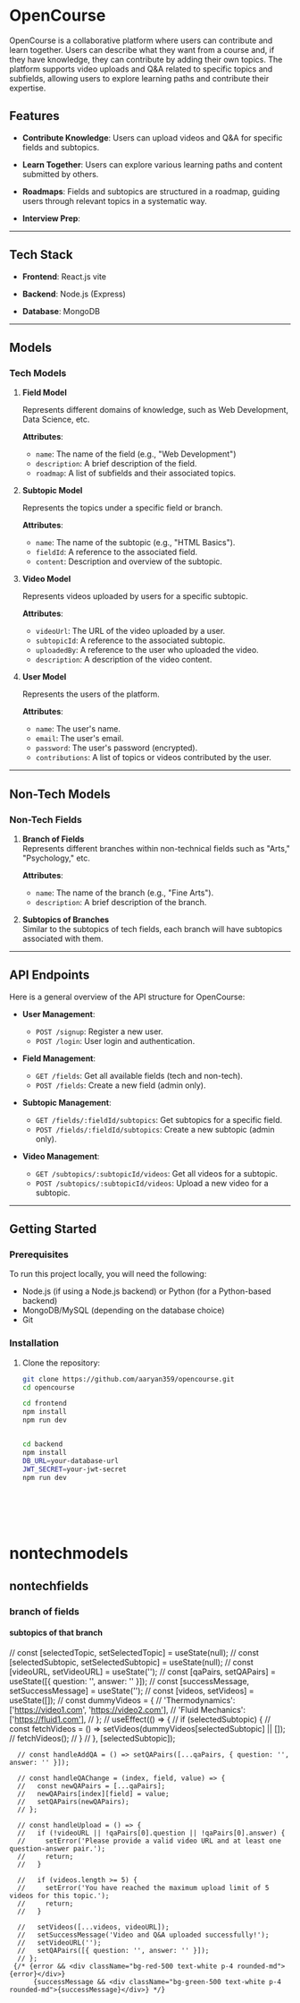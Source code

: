 # OpenCourse

OpenCourse is a collaborative platform where users can contribute and learn together. Users can describe what they want from a course and, if they have knowledge, they can contribute by adding their own topics. The platform supports video uploads and Q&A related to specific topics and subfields, allowing users to explore learning paths and contribute their expertise.

## Features

- **Contribute Knowledge**: Users can upload videos and Q&A for specific fields and subtopics.

- **Learn Together**: Users can explore various learning paths and content submitted by others.

- **Roadmaps**: Fields and subtopics are structured in a roadmap, guiding users through relevant topics in a systematic way.

- **Interview Prep**: 
---

## Tech Stack

- **Frontend**: React.js vite 

- **Backend**: Node.js (Express)

- **Database**: MongoDB 



---

## Models

### Tech Models

1. **Field Model**  

   Represents different domains of knowledge, such as Web Development, Data Science, etc.

   
   **Attributes**:

   - `name`: The name of the field (e.g., "Web Development")
   - `description`: A brief description of the field.
   - `roadmap`: A list of subfields and their associated topics.

2. **Subtopic Model** 

   Represents the topics under a specific field or branch.
   
   **Attributes**:
   - `name`: The name of the subtopic (e.g., "HTML Basics").
   - `fieldId`: A reference to the associated field.
   - `content`: Description and overview of the subtopic.


3. **Video Model**  

   Represents videos uploaded by users for a specific subtopic.
   
   **Attributes**:
   - `videoUrl`: The URL of the video uploaded by a user.
   - `subtopicId`: A reference to the associated subtopic.
   - `uploadedBy`: A reference to the user who uploaded the video.
   - `description`: A description of the video content.

4. **User Model**  

   Represents the users of the platform.
   
   **Attributes**:
   - `name`: The user's name.
   - `email`: The user's email.
   - `password`: The user's password (encrypted).
   - `contributions`: A list of topics or videos contributed by the user.

---

## Non-Tech Models




### Non-Tech Fields

1. **Branch of Fields**  
   Represents different branches within non-technical fields such as "Arts," "Psychology," etc.
   
   **Attributes**:
   - `name`: The name of the branch (e.g., "Fine Arts").
   - `description`: A brief description of the branch.

2. **Subtopics of Branches**  
   Similar to the subtopics of tech fields, each branch will have subtopics associated with them.

---

## API Endpoints

Here is a general overview of the API structure for OpenCourse:

- **User Management**:
  - `POST /signup`: Register a new user.
  - `POST /login`: User login and authentication.

- **Field Management**:
  - `GET /fields`: Get all available fields (tech and non-tech).
  - `POST /fields`: Create a new field (admin only).

- **Subtopic Management**:
  - `GET /fields/:fieldId/subtopics`: Get subtopics for a specific field.
  - `POST /fields/:fieldId/subtopics`: Create a new subtopic (admin only).

- **Video Management**:
  - `GET /subtopics/:subtopicId/videos`: Get all videos for a subtopic.
  - `POST /subtopics/:subtopicId/videos`: Upload a new video for a subtopic.

---


## Getting Started

### Prerequisites

To run this project locally, you will need the following:

- Node.js (if using a Node.js backend) or Python (for a Python-based backend)
- MongoDB/MySQL (depending on the database choice)
- Git

### Installation

1. Clone the repository:

   ```bash
   git clone https://github.com/aaryan359/opencourse.git
   cd opencourse

   cd frontend
   npm install
   npm run dev


   cd backend
   npm install
   DB_URL=your-database-url
   JWT_SECRET=your-jwt-secret
   npm run dev

   


 


# nontechmodels
## nontechfields
### branch of fields
#### subtopics of that branch

  // const [selectedTopic, setSelectedTopic] = useState(null);
      // const [selectedSubtopic, setSelectedSubtopic] = useState(null);
      // const [videoURL, setVideoURL] = useState('');
      // const [qaPairs, setQAPairs] = useState([{ question: '', answer: '' }]);
         // const [successMessage, setSuccessMessage] = useState('');
              // const [videos, setVideos] = useState([]);
               // const dummyVideos = {
      //   'Thermodynamics': ['https://video1.com', 'https://video2.com'],
      //   'Fluid Mechanics': ['https://fluid1.com'],
      // };
       // useEffect(() => {
      //   if (selectedSubtopic) {
      //     const fetchVideos = () => setVideos(dummyVideos[selectedSubtopic] || []);
      //     fetchVideos();
      //   }
      // }, [selectedSubtopic]);
    
      // const handleAddQA = () => setQAPairs([...qaPairs, { question: '', answer: '' }]);
    
      // const handleQAChange = (index, field, value) => {
      //   const newQAPairs = [...qaPairs];
      //   newQAPairs[index][field] = value;
      //   setQAPairs(newQAPairs);
      // };
    
      // const handleUpload = () => {
      //   if (!videoURL || !qaPairs[0].question || !qaPairs[0].answer) {
      //     setError('Please provide a valid video URL and at least one question-answer pair.');
      //     return;
      //   }
    
      //   if (videos.length >= 5) {
      //     setError('You have reached the maximum upload limit of 5 videos for this topic.');
      //     return;
      //   }
    
      //   setVideos([...videos, videoURL]);
      //   setSuccessMessage('Video and Q&A uploaded successfully!');
      //   setVideoURL('');
      //   setQAPairs([{ question: '', answer: '' }]);
      // };
     {/* {error && <div className="bg-red-500 text-white p-4 rounded-md">{error}</div>}
          {successMessage && <div className="bg-green-500 text-white p-4 rounded-md">{successMessage}</div>} */}

